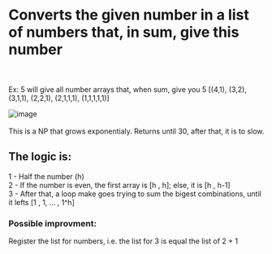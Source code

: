 # Converts the given number in a list of numbers that, in sum, give this number<br><br>

Ex: 5 will give all number arrays that, when sum, give you 5 [(4,1), (3,2), (3,1,1), (2,2,1), (2,1,1,1), (1,1,1,1,1)]

![image](https://user-images.githubusercontent.com/56644658/137372583-f61607ea-2095-44ba-99bd-152b15493138.png)
<br><br>
This is a NP that grows exponentialy. Returns until 30, after that, it is to slow.


## The logic is:
1 - Half the number (h)<br>
2 - If the number is even, the first array is [h , h]; else, it is [h , h-1]<br>
3 - After that, a loop make goes trying to sum the bigest combinations, until it lefts [1 , 1, ... , 1^h]<br>


### Possible improvment:
Register the list<array> for numbers, i.e. the list for 3 is equal the list of 2 + 1
